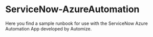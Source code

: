 # ServiceNow-AzureAutomation

Here you find a sample runbook for use with the ServiceNow Azure Automation App developed by Automize. 
